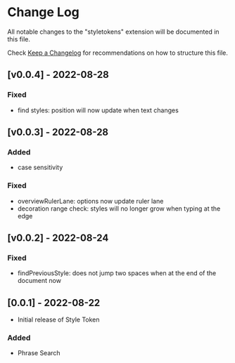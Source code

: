 # Change Log

All notable changes to the "styletokens" extension will be documented in this file.

Check [Keep a Changelog](http://keepachangelog.com/) for recommendations on how to structure this file.

## [v0.0.4] - 2022-08-28
### Fixed
- find styles: position will now update when text changes
## [v0.0.3] - 2022-08-28
### Added
- case sensitivity
### Fixed
- overviewRulerLane: options now update ruler lane
- decoration range check: styles will no longer grow when typing at the edge
## [v0.0.2] - 2022-08-24
### Fixed
- findPreviousStyle: does not jump two spaces when at the end of the document now

## [0.0.1] - 2022-08-22
- Initial release of Style Token
### Added
- Phrase Search